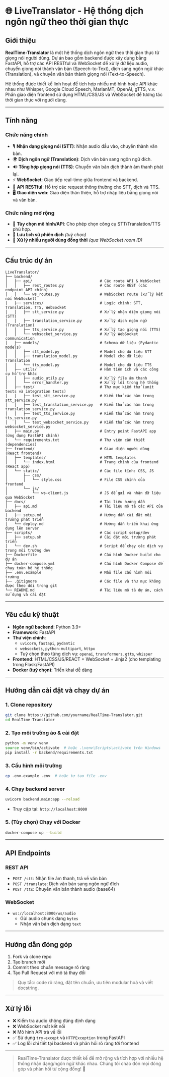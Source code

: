 # 🌐 LiveTranslator - Hệ thống dịch ngôn ngữ theo thời gian thực

## Giới thiệu
**RealTime-Translator** là một hệ thống dịch ngôn ngữ theo thời gian thực từ giọng nói người dùng. Dự án bao gồm backend được xây dựng bằng FastAPI, hỗ trợ các API RESTful và WebSocket để xử lý dữ liệu audio, chuyển giọng nói thành văn bản (Speech-to-Text), dịch sang ngôn ngữ khác (Translation), và chuyển văn bản thành giọng nói (Text-to-Speech).

Hệ thống được thiết kế linh hoạt để tích hợp nhiều mô hình hoặc API khác nhau như Whisper, Google Cloud Speech, MarianMT, OpenAI, gTTS, v.v. Phần giao diện frontend sử dụng HTML/CSS/JS và WebSocket để tương tác thời gian thực với người dùng.

---

## Tính năng

### Chức năng chính
- 🎙️ **Nhận dạng giọng nói (STT)**: Nhận audio đầu vào, chuyển thành văn bản.
- 🌍 **Dịch ngôn ngữ (Translation)**: Dịch văn bản sang ngôn ngữ đích.
- 🔊 **Tổng hợp giọng nói (TTS)**: Chuyển văn bản dịch thành âm thanh phát lại.
- ⚡ **WebSocket**: Giao tiếp real-time giữa frontend và backend.
- 📁 **API RESTful**: Hỗ trợ các request thông thường cho STT, dịch và TTS.
- 🖥️ **Giao diện web**: Giao diện thân thiện, hỗ trợ nhập liệu bằng giọng nói và văn bản.

### Chức năng mở rộng
- 🧩 **Tùy chọn mô hình/API**: Cho phép chọn công cụ STT/Translation/TTS phù hợp.
- 💾 **Lưu lịch sử phiên dịch** *(tuỳ chọn)*
- 👥 **Xử lý nhiều người dùng đồng thời** *(qua WebSocket room ID)*

---

## Cấu trúc dự án
```
LiveTranslator/
├── backend/
│   ├── api/                              # Các route API & WebSocket
│   │   ├── rest_routes.py                # Các route REST (các endpoint API chính)
│   │   └── ws_routes.py                  # WebSocket route (xử lý kết nối WebSocket)
│   ├── services/                         # Logic chính: STT, Translation, TTS, WebSocket
│   │   ├── stt_service.py                # Xử lý nhận diện giọng nói (STT)
│   │   ├── translation_service.py        # Xử lý dịch ngôn ngữ (Translation)
│   │   ├── tts_service.py                # Xử lý tạo giọng nói (TTS)
│   │   └── websocket_service.py          # Xử lý WebSocket communication
│   ├── models/                           # Schema dữ liệu (Pydantic models)
│   │   ├── stt_model.py                  # Model cho dữ liệu STT
│   │   ├── translation_model.py          # Model cho dữ liệu Translation
│   │   └── tts_model.py                  # Model cho dữ liệu TTS
│   ├── utils/                            # Hàm tiện ích và các công cụ hỗ trợ khác
│   │   ├── audio_utils.py                # Xử lý file âm thanh
│   │   └── error_handler.py              # Xử lý lỗi trong hệ thống
│   ├── test/                             # Thư mục kiểm thử (unit tests và integration tests)
│   │   ├── test_stt_service.py           # Kiểm thử các hàm trong stt_service.py
│   │   ├── test_translation_service.py   # Kiểm thử các hàm trong translation_service.py
│   │   ├── test_tts_service.py           # Kiểm thử các hàm trong tts_service.py
│   │   └── test_websocket_service.py     # Kiểm thử các hàm trong websocket_service.py
│   ├── main.py                           # Entry point FastAPI app (ứng dụng FastAPI chính)
│   └── requirements.txt                  # Thư viện cần thiết (dependencies)
├── frontend/                             # Giao diện người dùng (React frontend)
│   ├── templates/                        # HTML templates
│   │   └── index.html                    # Trang chính của frontend (React app)
│   └── static/                           # Các file tĩnh: CSS, JS
│       ├── css/    
│       │   └── style.css                 # File CSS chính của frontend
│       └── js/    
│           └── ws-client.js              # JS để gửi và nhận dữ liệu qua WebSocket
├── docs/                                 # Tài liệu hướng dẫn
│   ├── api.md                            # Tài liệu mô tả các API của backend
│   ├── setup.md                          # Hướng dẫn cài đặt môi trường phát triển
│   └── deploy.md                         # Hướng dẫn triển khai ứng dụng lên server
├── scripts/                              # Các script setup/dev
│   ├── setup.sh                          # Cài đặt môi trường phát triển
│   └── dev.sh                            # Script để chạy các dịch vụ trong môi trường dev
├── Dockerfile                            # Cấu hình Docker build cho dự án
├── docker-compose.yml                    # Cấu hình Docker Compose để chạy toàn bộ hệ thống
├── .env.example                          # Mẫu file cấu hình môi trường
├── .gitignore                            # Các file và thư mục không được theo dõi trong git
└── README.md                             # Tài liệu mô tả dự án, cách sử dụng và cài đặt

```

---

## Yêu cầu kỹ thuật
- **Ngôn ngữ backend**: Python 3.9+
- **Framework**: FastAPI
- **Thư viện chính**:
  - `uvicorn`, `fastapi`, `pydantic`
  - `websockets`, `python-multipart`, `httpx`
  - Tuỳ chọn theo từng dịch vụ: `openai`, `transformers`, `gtts`, `whisper`
- **Frontend**: HTML/CSS/JS/REACT + WebSocket + Jinja2 (cho templating trong Flask/FastAPI)
- **Docker (tuỳ chọn)**: Triển khai dễ dàng

---

## Hướng dẫn cài đặt và chạy dự án

### 1. Clone repository
```bash
git clone https://github.com/yourname/RealTime-Translator.git
cd RealTime-Translator
```

### 2. Tạo môi trường ảo & cài đặt
```bash
python -m venv venv
source venv/bin/activate  # hoặc .\venv\Scripts\activate trên Windows
pip install -r backend/requirements.txt
```

### 3. Cấu hình môi trường
```bash
cp .env.example .env  # hoặc tự tạo file .env
```

### 4. Chạy backend server
```bash
uvicorn backend.main:app --reload
```
- Truy cập tại: `http://localhost:8000`

### 5. (Tùy chọn) Chạy với Docker
```bash
docker-compose up --build
```

---

## API Endpoints

### REST API
- `POST /stt`: Nhận file âm thanh, trả về văn bản
- `POST /translate`: Dịch văn bản sang ngôn ngữ đích
- `POST /tts`: Chuyển văn bản thành audio (base64)

### WebSocket
- `ws://localhost:8000/ws/audio`
  - Gửi audio chunk dạng `bytes`
  - Nhận văn bản dịch dạng `text`

---

## Hướng dẫn đóng góp

1. Fork và clone repo
2. Tạo branch mới
3. Commit theo chuẩn message rõ ràng
4. Tạo Pull Request với mô tả thay đổi

> Quy tắc: code rõ ràng, đặt tên chuẩn, ưu tiên modular hoá và viết docstring.

---

## Xử lý lỗi
- ❌ Kiểm tra audio không đúng định dạng
- ❌ WebSocket mất kết nối
- ❌ Mô hình API trả về lỗi
- ✅ Sử dụng `try-except` và `HTTPException` trong FastAPI
- ✅ Log lỗi chi tiết tại backend và phản hồi rõ ràng tới frontend

---

> RealTime-Translator được thiết kế để mở rộng và tích hợp với nhiều hệ thống nhận dạng/ngôn ngữ khác nhau. Chúng tôi chào đón mọi đóng góp và phản hồi từ cộng đồng! 🚀


